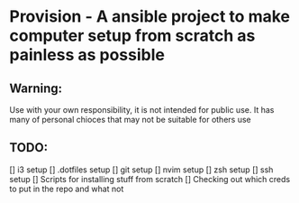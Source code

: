# Provision - A ansible project to make computer setup from scratch as painless as possible

## Warning:

Use with your own responsibility, it is not intended for public use. It has many of personal chioces that may not be suitable for others use

## TODO:

[] i3 setup
[] .dotfiles setup
[] git setup
[] nvim setup
[] zsh setup
[] ssh setup
[] Scripts for installing stuff from scratch
[] Checking out which creds to put in the repo and what not

